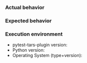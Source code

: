 ### Actual behavior


### Expected behavior


### Execution environment

* pytest-tars-plugin version:
* Python version:
* Operating System (type+version):

